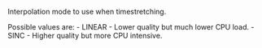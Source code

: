 Interpolation mode to use when timestretching.

Possible values are:
    - <string-for name="STRING_FOR_LINEAR">LINEAR<string-for> - Lower quality but much lower CPU load.
    - <string-for name="STRING_FOR_SINC">SINC<string-for> - Higher quality but more CPU intensive.
